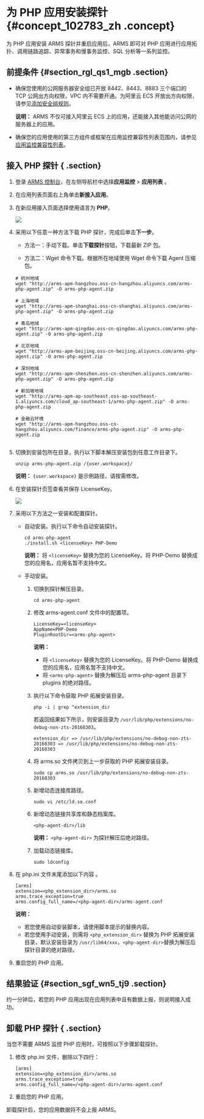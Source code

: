 # 为 PHP 应用安装探针 {#concept_102783_zh .concept}

为 PHP 应用安装 ARMS 探针并重启应用后，ARMS 即可对 PHP 应用进行应用拓扑、调用链路追踪、异常事务和慢事务监控、SQL 分析等一系列监控。

## 前提条件 {#section_rgl_qs1_mgb .section}

-   确保您使用的公网服务器安全组已开放 8442、8443、8883 三个端口的 TCP 公网出方向权限，VPC 内不需要开通。为阿里云 ECS 开放出方向权限，请参见[添加安全组规则](../../../../intl.zh-CN/安全/安全组/添加安全组规则.md#)。

    **说明：** ARMS 不仅可接入阿里云 ECS 上的应用，还能接入其他能访问公网的服务器上的应用。

-   确保您的应用使用的第三方组件或框架在应用监控兼容性列表范围内，请参见[应用监控兼容性列表](intl.zh-CN/应用监控/应用监控兼容性列表.md#)。


## 接入 PHP 探针 { .section}

1.  登录 [ARMS 控制台](https://arms-ap-southeast-1.console.aliyun.com/#/home)，在左侧导航栏中选择**应用监控** \> **应用列表** 。
2.  在应用列表页面右上角单击**新接入应用**。

3.  在新应用接入页面选择使用语言为 **PHP**。

    ![](http://static-aliyun-doc.oss-cn-hangzhou.aliyuncs.com/assets/img/152237/156021826244408_zh-CN.png)

4.  采用以下任意一种方法下载 PHP 探针，完成后单击**下一步**。

    -   方法一：手动下载。单击**下载探针**按钮，下载最新 ZIP 包。

    -   方法二：Wget 命令下载。根据所在地域使用 Wget 命令下载 Agent 压缩包。

    ```
    # 杭州地域
    wget "http://arms-apm-hangzhou.oss-cn-hangzhou.aliyuncs.com/arms-php-agent.zip" -O arms-php-agent.zip
    
    # 上海地域
    wget "http://arms-apm-shanghai.oss-cn-shanghai.aliyuncs.com/arms-php-agent.zip" -O arms-php-agent.zip
    
    # 青岛地域
    wget "http://arms-apm-qingdao.oss-cn-qingdao.aliyuncs.com/arms-php-agent.zip" -O arms-php-agent.zip
    
    # 北京地域
    wget "http://arms-apm-beijing.oss-cn-beijing.aliyuncs.com/arms-php-agent.zip" -O arms-php-agent.zip
    
    # 深圳地域
    wget "http://arms-apm-shenzhen.oss-cn-shenzhen.aliyuncs.com/arms-php-agent.zip" -O arms-php-agent.zip
    
    # 新加坡地域
    wget "http://arms-apm-ap-southeast.oss-ap-southeast-1.aliyuncs.com/cloud_ap-southeast-1/arms-php-agent.zip" -O arms-php-agent.zip
    
    # 金融云环境
    wget "http://arms-apm-hangzhou.oss-cn-hangzhou.aliyuncs.com/finance/arms-php-agent.zip" -O arms-php-agent.zip
    					
    ```

5.  切换到安装包所在目录，执行以下脚本解压安装包到任意工作目录下。

    ``` {#codeblock_7cw_45q_dig}
    unzip arms-php-agent.zip /{user.workspace}/
    ```

    **说明：** `{user.workspace}` 是示例路径，请按需修改。

6.  在安装探针页签查看并保存 LicenseKey。

    ![](http://static-aliyun-doc.oss-cn-hangzhou.aliyuncs.com/assets/img/152237/156021826243126_zh-CN.png)

7.  采用以下方法之一安装和配置探针。

    -   自动安装。执行以下命令自动安装探针。

        ```
        cd arms-php-agent 
        ./install.sh <licenseKey> PHP-Demo                     
        ```

        **说明：** 将 `<licenseKey>` 替换为您的 LicenseKey。将 PHP-Demo 替换成您的应用名，应用名暂不支持中文。

    -   手动安装。

        1.  切换到探针解压目录。

            ```
            cd arms-php-agent                                 
            ```

        2.  修改 arms-agent.conf 文件中的配置项。

            ```
            LicenseKey=<licenseKey>
            AppName=PHP-Demo
            PluginRootDir=<arms-php-agent>                            
            ```

            **说明：** 

            -   将 `<licenseKey>` 替换为您的 LicenseKey。将 PHP-Demo 替换成您的应用名，应用名暂不支持中文。
            -   将 `<arms-php-agent>` 替换为解压后 arms-php-agent 目录下 plugins 的绝对路径。

        3.  执行以下命令获取 PHP 拓展安装目录。

            ```
            php -i | grep ^extension_dir                               
            ```

            若返回结果如下所示，则安装目录为 `/usr/lib/php/extensions/no-debug-non-zts-20160303`。

            ```
            extension_dir => /usr/lib/php/extensions/no-debug-non-zts-20160303 => /usr/lib/php/extensions/no-debug-non-zts-20160303                  
            ```

        4.  将 arms.so 文件拷贝到上一步获取的 PHP 拓展安装目录。

            ```
            sudo cp arms.so /usr/lib/php/extensions/no-debug-non-zts-20160303                  
            ```

        5.  新增动态连接库路径。

            ```
            sudo vi /etc/ld.so.conf                      
            ```

        6.  新增动态链接共享库和静态档案库。

            ```
            <php-agent-dir>/lib                           
            ```

            **说明：** `<php-agent-dir>` 为探针解压后绝对路径。

        7.  加载动态链接库。

            ```
            sudo ldconfig                                   
            ```

8.  在 php.ini 文件末尾添加以下内容 。

    ```
    [arms]
    extension=<php_extension_dir>/arms.so
    arms.trace_exception=true
    arms.config_full_name=/<php-agent-dir>/arms-agent.conf        
    ```

    **说明：** 

    -   若您使用自动安装脚本，请使用脚本提示的替换内容。
    -   若您使用手动安装，则需将 `<php_extension_dir>` 替换为 PHP 拓展安装目录，默认安装目录为 `/usr/lib64/xxx`，`<php-agent-dir>`替换为解压后探针目录的绝对路径。
9.  重启您的 PHP 应用。


## 结果验证 {#section_sgf_wn5_tj9 .section}

约一分钟后，若您的 PHP 应用出现在应用列表中且有数据上报，则说明接入成功。

## 卸载 PHP 探针 { .section}

当您不需要 ARMS 监控 PHP 应用时，可按照以下步骤卸载探针。

1.  修改 php.ini 文件，删除以下四行：

    ```
    [arms] 
    extension=<php_extension_dir>/arms.so
    arms.trace_exception=true
    arms.config_full_name=/<php-agent-dir>/arms-agent.conf                  
    ```

2.  重启您的 PHP 应用。


卸载探针后，您的应用数据将不会上报 ARMS。

